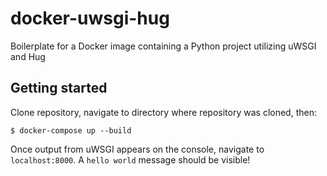 # docker-uwsgi-hug

Boilerplate for a Docker image containing a Python project utilizing uWSGI and Hug

## Getting started

Clone repository, navigate to directory where repository was cloned, then:

```
$ docker-compose up --build
```

Once output from uWSGI appears on the console, navigate to `localhost:8000`. A `hello world` message should be visible!
